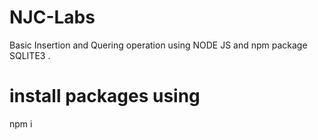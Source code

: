 # NJC-Labs
Basic Insertion and Quering operation using NODE JS and npm package SQLITE3 .


# install packages using 

npm i




